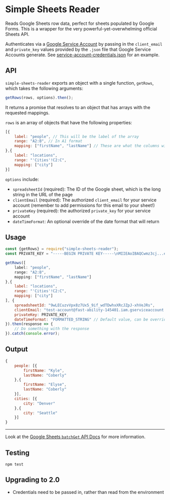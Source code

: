 # Simple Sheets Reader

Reads Google Sheets row data, perfect for sheets populated by Google Forms. This is a wrapper for the very powerful-yet-overwhelming official Sheets API.

Authenticates via a [Google Service Account](https://cloud.google.com/iam/docs/understanding-service-accounts) by passing in the `client_email` and `private_key` values provided by the `.json` file that Google Service Accounts generate. See [service-account-credentials.json](service-account-credentials.json) for an example.

## API

`simple-sheets-reader` exports an object with a single function, `getRows`, which takes the following arguments:

```js
getRows(rows, options).then();
```

It returns a promise that resolves to an object that has arrays with the requested mappings.

`rows` is an array of objects that have the following properties:

```js
[{
    label: "people", // This will be the label of the array
    range: "A2:B", // In A1 format
    mapping: ["firstName", "lastName"] // These are what the columns will be labeled
},{
    label: "locations",
    range: "'Cities'!C2:C",
    mapping: ["city"]
}]
```

`options` include:

* `spreadsheetId` (required): The ID of the Google sheet, which is the long string in the URL of the page
* `clientEmail` (required): The authorized `client_email` for your service account (remember to add permissions for this email to your sheet!)
* `privateKey` (required): the authorized `private_key` for your service account
* `dateTimeFormat`: An optional override of the date format that will return

## Usage

```js
const {getRows} = require("simple-sheets-reader");
const PRIVATE_KEY = "-----BEGIN PRIVATE KEY-----\nMIIEAoIBAQCwmz3cj...ee+Z81xUH4QTo18s=\n-----END PRIVATE KEY-----\n";

getRows([
    label: "people",
    range: "A2:B",
    mapping: ["firstName", "lastName"]
},{
    label: "locations",
    range: "'Cities'!C2:C",
    mapping: ["city"]
], {
    spreadsheetId: "9wLECuzvVpx8z7Ux5_9if_wdTDwhxXRcJZpJ-xhVeJRs",
    clientEmail: "test-account@fast-ability-145401.iam.gserviceaccount.com",
    privateKey: PRIVATE_KEY,
    dateTimeFormat: "FORMATTED_STRING" // Default value, can be overridden to "SERIAL_NUMBER"
}).then(response => {
    // Do something with the response
}).catch(console.error);
```

## Output

```js
{
    people: [{
        firstName: "Kyle",
        lastName: "Coberly"
    },{
        firstName: "Elyse",
        lastName: "Coberly"
    }],
    cities: [{
        city: "Denver"
    },{
        city: "Seattle"
    }]
}
```

---

Look at the [Google Sheets `batchGet` API Docs](https://developers.google.com/sheets/api/reference/rest/v4/spreadsheets.values/batchGet) for more information.

## Testing

`npm test`

## Upgrading to 2.0

* Credentials need to be passed in, rather than read from the environment
